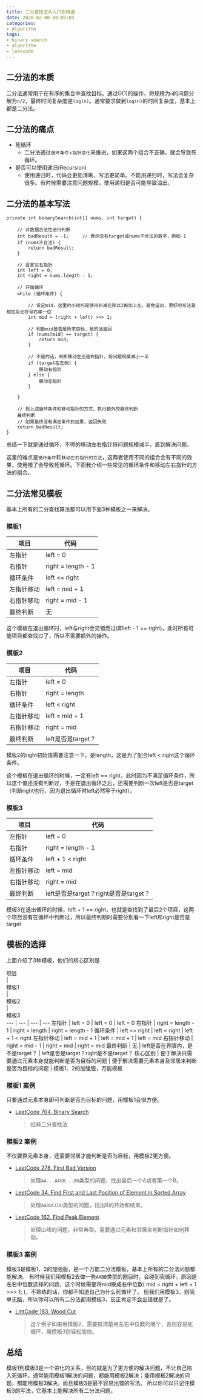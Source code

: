 ```yaml
---
title: 二分查找法从入门到精通
date: 2020-02-08 00:05:03
categories:
- Algorithm
tags:
- binary search
- algorithm
- leetcode
---
```


## 二分法的本质


二分法通常用于在有序的集合中查找目标。通过O(1)的操作，将规模为`n`的问题分解为`n/2`，最终时间复杂度是`log(n)`。通常要求做到`log(n)`的时间复杂度，基本上都是二分法。


## 二分法的痛点


* 死循环
  * 二分法通过`循环条件`+`指针变化`来推进，如果这两个组合不正确，就会导致死循环。
* 是否可以使用递归(Recursion)
  * 使用递归时，代码会更加清晰，写法更简单。不能用递归时，写法会复杂很多。有时候需要注意问题规模，使用递归是否可能导致溢出。


## 二分法的基本写法


```
private int binarySearch(int[] nums, int target) {

    // 对数据合法性进行判断
    int badResult = -1;     // 表示没有target或nums不合法的数字，例如-1
    if (nums不合法) {
        return badResult;
    }

    // 设定左右指针
    int left = 0;
    int right = nums.length - 1;

    // 开始循环
    while (循环条件) {
        
        // 设定mid，这里的小技巧是使用右减左除以2再加上左，避免溢出，更好的写法是相加后无符号右移一位
        int mid = (right + left) >>> 1;
        
        // 判断mid是否是所求目标，是的话返回
        if (nums[mid] == target) {
            return mid;
        }

        // 不是的话，判断移动左还是右指针，将问题规模减小一半
        if (target在左侧) {
            移动右指针
        } else {
            移动左指针
        }
    
    }

    // 视上述循环条件和移动指针的方式，执行额外的最终判断
    最终判断
    // 如果最终没有满足条件的结果，返回失败
    return badResult;
}
```

总结一下就是通过循环，不停的移动左右指针将问题规模减半，直到解决问题。

这里的难点是`循环条件`和`移动左右指针的方法`，这两者使用不同的组合会有不同的效果，使用错了会导致死循环。下面我介绍一些常见的循环条件和移动左右指针的方法的组合。


## 二分法常见模板


基本上所有的二分查找算法都可以用下面3种模板之一来解决。

### 模板1

项目 | 代码
--- | ---
左指针 | left = 0
右指针 | right = length - 1
循环条件 | left <= right
左指针移动 | left = mid + 1
右指针移动 | right = mid - 1
最终判断 | 无

这个模板在退出循环时，left与right会交错而过(即left - 1 == right)，此时所有可能项目都查找过了，所以不需要额外的操作。


### 模板2

项目 | 代码
--- | ---
左指针 | left = 0
右指针 | right = length
循环条件 | left < right
左指针移动 | left = mid + 1
右指针移动 | right = mid
最终判断 | left是否是target？

模板2的right初始值需要注意一下，是length，这是为了配合left < right这个循环条件。

这个模板在退出循环的时候，一定有left == right，此时因为不满足循环条件，所以这个值还没有判断过，于是在退出循环之后，还需要判断一次left是否是target（判断right也行，因为退出循环时left必然等于right）。


### 模板3

项目 | 代码
--- | ---
左指针 | left = 0
右指针 | right = length - 1
循环条件 | left + 1 < right
左指针移动 | left = mid
右指针移动 | right = mid
最终判断 | left是否是target？right是否是target？

模板3在退出循环的时候，left + 1 == right，也就是查找到了最后2个项目，这两个项目没有在循环中判断过，所以最终判断时需要分别看一下left和right是否是target


## 模板的选择

上面介绍了3种模板，他们的核心区别是

<div style="width: 80px">项目</div> | <div style="width: 33%">模板1</div> | <div style="width: 33%">模板2</div> | <div style="width: 33%">模板3</div>
--- | --- | --- | ---
左指针 | left = 0 | left = 0 | left = 0
右指针 | right = length - 1 | right = length | right = length - 1
循环条件 | left <= right | left < right | left + 1 < right
左指针移动 | left = mid + 1 | left = mid + 1 | left = mid
右指针移动 | right = mid - 1 | right = mid | right = mid
最终判断 | 无 | left是否在界限内，是不是target？ | left是否是target？right是不是target？
核心区别 | 便于解决只需要通过元素本身就能判断是否为目标的问题 | 便于解决需要元素本身及邻居来判断是否为目标的问题 | 模板1、2的加强版，万能模板


### 模板1 案例

只要通过元素本身即可判断是否为目标的问题，用模板1会很方便。

* [LeetCode 704. Binary Search](https://leetcode.com/problems/binary-search/)
    > 经典二分查找法


### 模板2 案例

不仅要靠元素本身，还需要邻居才能判断是否为目标，用模板2更方便。

* [LeetCode 278. First Bad Version](https://leetcode.com/problems/first-bad-version/) 
    > 处理`AA...AABB...BB`类型的问题，找出最后一个A或者第一个B。
* [LeetCode 34. Find First and Last Position of Element in Sorted Array](https://leetcode.com/problems/find-first-and-last-position-of-element-in-sorted-array/)
    > 处理`AABBCCDD`类型的问题，找出B的开始和结束。
* [LeetCode 162. Find Peak Element](https://leetcode.com/problems/find-peak-element/)
    > 处理山峰的问题，非常典型。需要通过元素和邻居来判断指针如何移动。


### 模板3 案例

模板3是模板1、2的加强版，是一个万能二分法模板，基本上所有的二分法问题都能解决。
有时候我们用模板2去做一些`AABB`类型的题目时，会碰到死循环，原因是左右中位数选择的问题，这个时候需要将mid换成右中位数( mid = right + left + 1 >>> 1; )，不熟练的话，你都不知道自己为什么死循环了。
但我们用模板3，则简单无脑，所以你可以所有二分法都用模板3，反正肯定不会出错就是了。

* [LintCode 183. Wood Cut](https://www.lintcode.com/problem/wood-cut/description)
    > 这个例子如果用模板2，需要搞清楚用左右中位数的哪个，否则容易死循环，用模板3则轻松愉快。


## 总结

模板1到模板3是一个进化的关系，目的就是为了更方便的解决问题，不让自己陷入死循环。通常能用模板1解决的问题，都能用模板2解决；能用模板2解决的问题，都能用模板3解决。而且模板3是最不容易出错的写法。
所以你可以只记住模板3的写法，它基本上能解决所有二分法问题。

